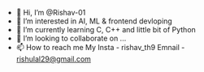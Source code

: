 - 👋 Hi, I’m @Rishav-01
- 👀 I’m interested in AI, ML & frontend devloping 
- 🌱 I’m currently learning C, C++ and little bit of Python
- 💞️ I’m looking to collaborate on ...
- 📫 How to reach me 
      My Insta - rishav_th9
      Emnail - rishulal29@gmail.com

<!---
Rishav-01/Rishav-01 is a ✨ special ✨ repository because its `README.md` (this file) appears on your GitHub profile.
You can click the Preview link to take a look at your changes.
--->
